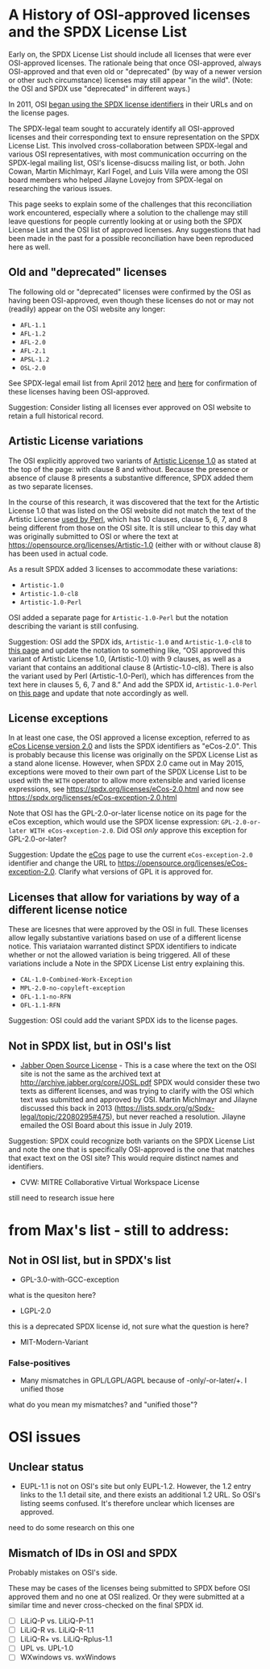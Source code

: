 # A History of OSI-approved licenses and the SPDX License List

Early on, the SPDX License List should include all licenses that were ever OSI-approved licenses. The rationale being that once OSI-approved, always OSI-approved and that even old or "deprecated" (by way of a newer version or other such circumstance) licenses may still appear "in the wild". (Note: the OSI and SPDX use "deprecated" in different ways.)

In 2011, OSI [began using the SPDX license identifiers](https://opensource.org/minutes20110608) in their URLs and on the license pages.

The SPDX-legal team sought to accurately identify all OSI-approved licenses and their corresponding text to ensure representation on the SPDX License List. This involved cross-collaboration between SPDX-legal and various OSI representatives, with most communication occurring on the SPDX-legal mailing list, OSI's license-disucss mailing list, or both. John Cowan, Martin Michlmayr, Karl Fogel, and Luis Villa were among the OSI board members who helped Jilayne Lovejoy from SPDX-legal on researching the various issues. 

This page seeks to explain some of the challenges that this reconciliation work encountered, especially where a solution to the challenge may still leave questions for people currently looking at or using both the SPDX License List and the OSI list of approved licenses. Any suggestions that had been made in the past for a possible reconciliation have been reproduced here as well. 

## Old and "deprecated" licenses
The following old or "deprecated" licenses were confirmed by the OSI as having been OSI-approved, even though these licenses do not or may not (readily) appear on the OSI website any longer:

* `AFL-1.1`
* `AFL-1.2`
* `AFL-2.0`
* `AFL-2.1`
* `APSL-1.2`
* `OSL-2.0`

See SPDX-legal email list from April 2012 [here](https://lists.spdx.org/g/Spdx-legal/message/311?p=%2C%2C%2C20%2C0%2C0%2C0%3A%3Arecentpostdate%2Fsticky%2C%2Cosi%2C20%2C2%2C300%2C22080203) and 
[here](https://lists.spdx.org/g/Spdx-legal/message/312?p=%2C%2C%2C20%2C0%2C0%2C0%3A%3Arecentpostdate%2Fsticky%2C%2Cosi%2C20%2C2%2C300%2C22080204) for confirmation of these licenses having been OSI-approved.

Suggestion: Consider listing all licenses ever approved on OSI website to retain a full historical record.

## Artistic License variations
The OSI explicitly approved two variants of [Artistic License 1.0](https://opensource.org/licenses/Artistic-1.0) as stated at the top of the page: with clause 8 and without. Because the presence or absence of clause 8 presents a substantive difference, SPDX added them as two separate licenses. 

In the course of this research, it was discovered that the text for the Artistic License 1.0 that was listed on the OSI website did not match the text of the Artistic License [used by Perl](https://dev.perl.org/licenses/artistic.html), which has 10 clauses, clause 5, 6, 7, and 8 being different from those on the OSI site. It is still unclear to this day what was originally submitted to OSI or where the text at https://opensource.org/licenses/Artistic-1.0 (either with or without clause 8) has been used in actual code.

As a result SPDX added 3 licenses to accommodate these variations:
* `Artistic-1.0`
* `Artistic-1.0-cl8`
* `Artistic-1.0-Perl`

OSI added a separate page for `Artistic-1.0-Perl` but the notation describing the variant is still confusing. 

Suggestion: OSI add the SPDX ids, `Artistic-1.0` and `Artistic-1.0-cl8` to [this page](https://opensource.org/licenses/Artistic-1.0) and update the notation to something like,  “OSI approved this variant of Artistic License 1.0, (Artistic-1.0) with 9 clauses, as well as a variant that contains an additional clause 8 (Artistic-1.0-cl8). There is also the variant used by Perl (Artistic-1.0-Perl), which has differences from the text here in clauses 5, 6, 7 and 8.”
And add the SPDX id, `Artistic-1.0-Perl` on [this page](https://opensource.org/licenses/Artistic-Perl-1.0) and update that note accordingly as well. 

## License exceptions
In at least one case, the OSI approved a license exception, referred to as [eCos License version 2.0](https://opensource.org/licenses/eCos-2.0) and lists the SPDX identifiers as "eCos-2.0". This is probably because this license was originally on the SPDX License List as a stand alone license. However, when SPDX 2.0 came out in May 2015, exceptions were moved to their own part of the SPDX License List to be used with the `WITH` operator to allow more extensible and varied license expressions, see https://spdx.org/licenses/eCos-2.0.html and now see https://spdx.org/licenses/eCos-exception-2.0.html

Note that OSI has the GPL-2.0-or-later license notice on its page for the eCos exception, which would use the SPDX license expression: `GPL-2.0-or-later WITH eCos-exception-2.0`. Did OSI _only_ approve this exception for GPL-2.0-or-later? 

Suggestion: Update the [eCos](https://opensource.org/licenses/eCos-2.0) page to use the current `eCos-exception-2.0` identifier and change the URL to https://opensource.org/licenses/eCos-exception-2.0. Clarify what versions of GPL it is approved for.

## Licenses that allow for variations by way of a different license notice
These are licesnes that were approved by the OSI in full. These licenses allow legally substantive variations based on use of a different license notice. This variataion warranted distinct SPDX identifiers to indicate whether or not the allowed variation is being triggered. All of these variations include a Note in the SPDX License List entry explaining this. 

* `CAL-1.0-Combined-Work-Exception`
* `MPL-2.0-no-copyleft-exception`
* `OFL-1.1-no-RFN`
* `OFL-1.1-RFN`

Suggestion: OSI could add the variant SPDX ids to the license pages.

## Not in SPDX list, but in OSI's list

* [Jabber Open Source License](https://opensource.org/licenses/jabberpl) - This is a case where the text on the OSI site is not the same as the archived text at http://archive.jabber.org/core/JOSL.pdf SPDX would consider these two texts as different licenses, and was trying to clarify with the OSI which text was submitted and approved by OSI. Martin Michlmayr and Jilayne discussed this back in 2013 (https://lists.spdx.org/g/Spdx-legal/topic/22080295#475), but never reached a resolution. Jilayne emailed the OSI Board about this issue in July 2019. 

Suggestion: SPDX could recognize both variants on the SPDX License List and note the one that is specifically OSI-approved is the one that matches that exact text on the OSI site?  This would require distinct names and identifiers. 

* CVW: MITRE Collaborative Virtual Workspace License

still need to research issue here

# from Max's list - still to address: 
## Not in OSI list, but in SPDX's list

* GPL-3.0-with-GCC-exception

what is the quesiton here?

* LGPL-2.0

this is a deprecated SPDX license id, not sure what the question is here?

* MIT-Modern-Variant

### False-positives

- Many mismatches in GPL/LGPL/AGPL because of -only/-or-later/+. I unified those

what do you mean my mismatches? and "unified those"?

# OSI issues

## Unclear status

* EUPL-1.1 is not on OSI's site but only EUPL-1.2. However, the 1.2 entry links to the 1.1 detail site, and there exists an additional 1.2 URL. So OSI's listing seems confused. It's therefore unclear which licenses are approved.

need to do some research on this one

## Mismatch of IDs in OSI and SPDX
Probably mistakes on OSI's side.

These may be cases of the licenses being submitted to SPDX before OSI approved them and no one at OSI realized. Or they were submitted at a similar time and never cross-checked on the final SPDX id.

- [ ] LiLiQ-P vs. LiLiQ-P-1.1
- [ ] LiLiQ-R vs. LiLiQ-R-1.1
- [ ] LiLiQ-R+ vs. LiLiQ-Rplus-1.1
- [ ] UPL vs. UPL-1.0
- [ ] WXwindows vs. wxWindows
